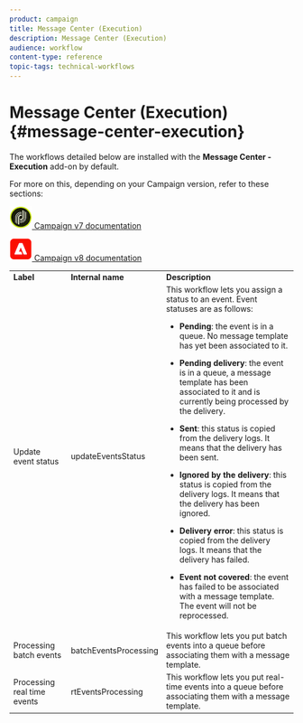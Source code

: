 ```yaml
---
product: campaign
title: Message Center (Execution)
description: Message Center (Execution)
audience: workflow
content-type: reference
topic-tags: technical-workflows
---
```


# Message Center (Execution){#message-center-execution}

The workflows detailed below are installed with the **Message Center - Execution** add-on by default. 

For more on this, depending on your Campaign version, refer to these sections:
  
![](assets/do-not-localize/v7.jpeg)[  Campaign v7 documentation](../../../v7/message-center/using/about-transactional-messaging.md)
  
![](assets/do-not-localize/v8.png)[  Campaign v8 documentation](https://experienceleague.adobe.com/docs/campaign/campaign-v8/send/transactional.html)

<table> 
 <tbody> 
  <tr> 
   <td> <strong>Label</strong><br /> </td> 
   <td> <strong>Internal name</strong><br /> </td> 
   <td> <strong>Description</strong><br /> </td> 
  </tr> 
  <tr> 
   <td> <span class="uicontrol">Update event status</span> <br /> </td> 
   <td> <span class="uicontrol">updateEventsStatus</span> <br /> </td> 
   <td> This workflow lets you assign a status to an event. Event statuses are as follows:<br /> 
    <ul> 
     <li> <p><strong>Pending</strong>: the event is in a queue. No message template has yet been associated to it.</p> </li> 
     <li> <p><strong>Pending delivery</strong>: the event is in a queue, a message template has been associated to it and is currently being processed by the delivery.</p> </li> 
     <li> <p><strong>Sent</strong>: this status is copied from the delivery logs. It means that the delivery has been sent.</p> </li> 
     <li> <p><strong>Ignored by the delivery</strong>: this status is copied from the delivery logs. It means that the delivery has been ignored.</p> </li> 
     <li> <p><strong>Delivery error</strong>: this status is copied from the delivery logs. It means that the delivery has failed.</p> </li> 
     <li> <p><strong>Event not covered</strong>: the event has failed to be associated with a message template. The event will not be reprocessed.</p> </li> 
    </ul> </td> 
  </tr> 
  <tr> 
   <td> <span class="uicontrol">Processing batch events</span> <br /> </td> 
   <td> <span class="uicontrol">batchEventsProcessing</span> <br /> </td> 
   <td> This workflow lets you put batch events into a queue before associating them with a message template. <br /> </td> 
  </tr> 
  <tr> 
   <td> <span class="uicontrol">Processing real time events</span> <br /> </td> 
   <td> <span class="uicontrol">rtEventsProcessing</span> <br /> </td> 
   <td> This workflow lets you put real-time events into a queue before associating them with a message template. <br /> </td> 
  </tr> 
 </tbody> 
</table>

